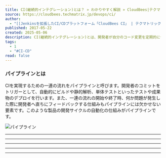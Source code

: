```yaml
---
title: CI(継続的インテグレーション)とは？ » わかりやすく解説 » CloudBees|テクマトリックス
source: https://cloudbees.techmatrix.jp/devops/ci/
author:
  - "[[Jenkinsを拡張したCI/CDプラットフォーム「CloudBees CI」 | テクマトリックス株式会社]]"
published: 2017-05-22
created: 2025-05-06
description: CI(継続的インテグレーション)とは、開発者が自分のコード変更を定期的にセントラルリポジトリにマージし、その後に自動化されたビルドとテストを実行するソフトウェアの品質を高めるための手法のことです。
tags:
  - 1
  - "#CI-CD"
read: false
---
```

### パイプラインとは

CIを実現するための一連の流れをパイプラインと呼びます。開発者のコミットをトリガーとして、自動的にビルドや静的解析、単体テストといったテストや成果物のデプロイを行います。また、一連の流れの開始や終了時、何か問題が発生した際に開発者へ直ちにフィードバックする仕組みもパイプラインには欠かせない要素です。このような製品の開発サイクルの自動化の仕組みがパイプラインです。

![パイプライン](http://cloudbees.techmatrix.jp/wp-content/uploads/2021/09/ci_img_1_850.png)

---

---

---

---

---